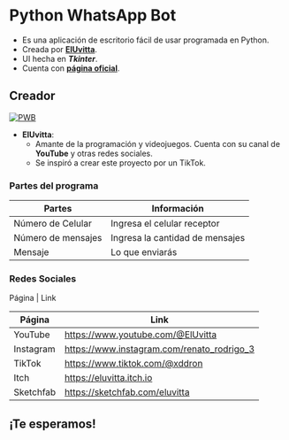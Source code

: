 # Python WhatsApp Bot

- Es una aplicación de escritorio fácil de usar programada en Python.
- Creada por **[ElUvitta](https://www.youtube.com/@ElUvitta "ElUvitta")**.
- UI hecha en ***Tkinter***.
- Cuenta con **[página oficial](https://pythonwhatsappbot.netlify.app "página oficial")**.

## Creador

[![PWB](https://raw.githubusercontent.com/ElUvitta/Python-WhatsApp-Bot/main/files/XD.ico "PWB")](https://raw.githubusercontent.com/ElUvitta/Python-WhatsApp-Bot/main/files/XD.ico "PWB")

 - **ElUvitta**:
	- Amante de la programación y videojuegos. Cuenta con su canal de **YouTube** y otras redes sociales.
	- Se inspiró a crear este proyecto por un TikTok.

### Partes del programa
                    
Partes  | Información
------------- | -------------
Número de Celular  | Ingresa el celular receptor
Número de mensajes  | Ingresa la cantidad de mensajes
Mensaje  | Lo que enviarás

### Redes Sociales
                    
Página  | Link
                    
Página  | Link
------------- | -------------
YouTube  | https://www.youtube.com/@ElUvitta
Instagram  | https://www.instagram.com/renato_rodrigo_3
TikTok  | https://www.tiktok.com/@xddron
Itch  | https://eluvitta.itch.io
Sketchfab  | https://sketchfab.com/eluvitta

## ¡Te esperamos!
